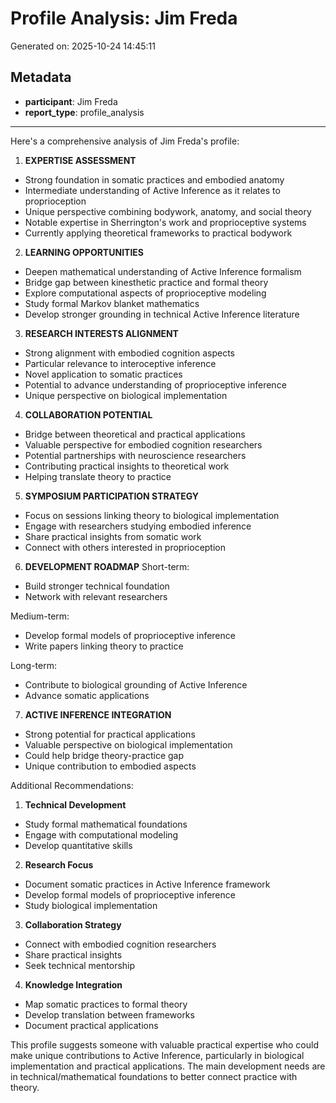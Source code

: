 # Profile Analysis: Jim Freda

Generated on: 2025-10-24 14:45:11

## Metadata

- **participant**: Jim Freda
- **report_type**: profile_analysis

---

Here's a comprehensive analysis of Jim Freda's profile:

1. **EXPERTISE ASSESSMENT**
- Strong foundation in somatic practices and embodied anatomy
- Intermediate understanding of Active Inference as it relates to proprioception
- Unique perspective combining bodywork, anatomy, and social theory
- Notable expertise in Sherrington's work and proprioceptive systems
- Currently applying theoretical frameworks to practical bodywork

2. **LEARNING OPPORTUNITIES**
- Deepen mathematical understanding of Active Inference formalism
- Bridge gap between kinesthetic practice and formal theory
- Explore computational aspects of proprioceptive modeling
- Study formal Markov blanket mathematics
- Develop stronger grounding in technical Active Inference literature

3. **RESEARCH INTERESTS ALIGNMENT**
- Strong alignment with embodied cognition aspects
- Particular relevance to interoceptive inference
- Novel application to somatic practices
- Potential to advance understanding of proprioceptive inference
- Unique perspective on biological implementation

4. **COLLABORATION POTENTIAL**
- Bridge between theoretical and practical applications
- Valuable perspective for embodied cognition researchers
- Potential partnerships with neuroscience researchers
- Contributing practical insights to theoretical work
- Helping translate theory to practice

5. **SYMPOSIUM PARTICIPATION STRATEGY**
- Focus on sessions linking theory to biological implementation
- Engage with researchers studying embodied inference
- Share practical insights from somatic work
- Connect with others interested in proprioception

6. **DEVELOPMENT ROADMAP**
Short-term:
- Build stronger technical foundation
- Network with relevant researchers

Medium-term:
- Develop formal models of proprioceptive inference
- Write papers linking theory to practice

Long-term:
- Contribute to biological grounding of Active Inference
- Advance somatic applications

7. **ACTIVE INFERENCE INTEGRATION**
- Strong potential for practical applications
- Valuable perspective on biological implementation
- Could help bridge theory-practice gap
- Unique contribution to embodied aspects

Additional Recommendations:

1. **Technical Development**
- Study formal mathematical foundations
- Engage with computational modeling
- Develop quantitative skills

2. **Research Focus**
- Document somatic practices in Active Inference framework
- Develop formal models of proprioceptive inference
- Study biological implementation

3. **Collaboration Strategy**
- Connect with embodied cognition researchers
- Share practical insights
- Seek technical mentorship

4. **Knowledge Integration**
- Map somatic practices to formal theory
- Develop translation between frameworks
- Document practical applications

This profile suggests someone with valuable practical expertise who could make unique contributions to Active Inference, particularly in biological implementation and practical applications. The main development needs are in technical/mathematical foundations to better connect practice with theory.